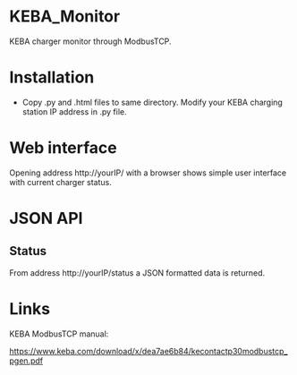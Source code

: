# KEBA_Monitor
KEBA charger monitor through ModbusTCP.

# Installation
- Copy .py and .html files to same directory. Modify your KEBA charging station IP address in .py file.

# Web interface
Opening address http://yourIP/ with a browser shows simple user interface with current charger status.

# JSON API
## Status
From address http://yourIP/status a JSON formatted data is returned.

# Links
KEBA ModbusTCP manual:

https://www.keba.com/download/x/dea7ae6b84/kecontactp30modbustcp_pgen.pdf
